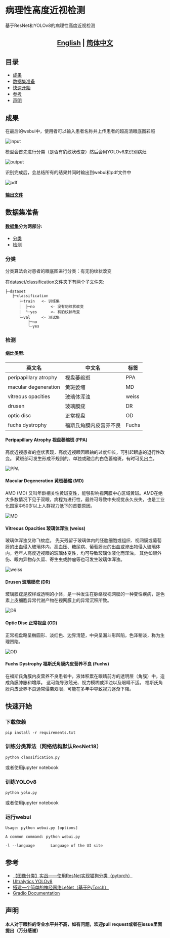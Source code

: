 # 病理性高度近视检测
基于ResNet和YOLOv8的病理性高度近视检测

## <div align="center"><b><a href="README.md">English</a> | <a href="README_ZH.md">简体中文</a></b></div>

## 目录
- [成果](#成果)  
- [数据集准备](#数据集准备)  
- [快速开始](#快速开始)  
- [参考](#参考)
- [声明](#声明)

## 成果
在最后的webui中，使用者可以输入患者名称并上传患者的超高清眼底图彩照  
  
![input](images/webui_input.png)  
  
模型会首先进行分类（是否有豹纹状改变）然后会用YOLOv8来识别病灶  
  
![output](images/webui_result.png)  
  
识别完成后，会总结所有的结果并同时输出到webui和pdf文件中  
  
![pdf](images/pdf_output.png)  
#### [输出文件](output/Jane_Doe_report.pdf)

## 数据集准备
#### [数据集](dataset)分为两部分:  
- [分类](#分类)  
- [检测](#检测)  

### 分类
分类算法会对患者的眼底图进行分类：有无豹纹状改变  

在[dataset/classification](dataset/classification)文件夹下有两个子文件夹:  
```
├─dataset
   ├─classification
      ├─train   <- 训练集
      │  ├─no       <- 没有豹纹状改变
      │  └─yes      <- 有豹纹状改变
      └─val     <- 测试集
          ├─no
          └─yes
```

### 检测
#### 病灶类型:  
|英文名|中文名|标签|
|---|---|---|
|peripapillary atrophy|视盘萎缩斑|PPA|
|macular degeneration|黄斑萎缩|MD|
|vitreous opacities|玻璃体浑浊|weiss|
|drusen|玻璃膜疣|DR|
|optic disc|正常视盘|OD|
|fuchs dystrophy|福斯氏角膜内皮营养不良|Fuchs|  
  
#### Peripapillary Atrophy 视盘萎缩斑 (PPA)
高度近视患者的症状表现，高度近视眼因眼轴的过度伸长，可引起眼底的退行性改变。 黄斑部可发生形成不规则的、单独或融合的白色萎缩斑，有时可见出血。  
  
![PPA](images/PPA_example.png)  

#### Macular Degeneration 黄斑萎缩 (MD)  
AMD (MD) 又叫年龄相关性黄斑变性，能够影响视网膜中心区域黄斑。AMD在绝大多数情况下见于双眼，病程为进行性，最终可导致中央视觉永久丧失，也是工业化国家中50岁以上人群视力低下的首要原因。  
  
![MD](images/MD_example.png)

#### Vitreous Opacities 玻璃体浑浊 (weiss)
玻璃体浑浊又称飞蚊症。 先天残留于玻璃体内的胚胎细胞或组织、视网膜或葡萄膜的出血侵入玻璃体内，高血压、糖尿病、葡萄膜炎的出血或渗出物侵入玻璃体内，老年人高度近视眼的玻璃体变性，均可导致玻璃体液化而浑浊。 其他如眼外伤、眼内异物存久留、寄生虫或肿瘤等也可发生玻璃体浑浊。  
  
![weiss](images/weiss_example.png)  

#### Drusen 玻璃膜疣 (DR)
玻璃膜疣是胶样或透明的小体，是一种发生在脉络膜视网膜的一种变性疾病，是色素上皮细胞异常代谢产物在视网膜上的异常沉积所致。  
  
![DR](images/drusen_example.jpg)  

#### Optic Disc 正常视盘 (OD)
正常视盘略呈椭圆形、淡红色、边界清楚，中央呈漏斗形凹陷，色泽稍淡，称为生理凹陷。  
  
![OD](images/normal_example.png)  

#### Fuchs Dystrophy 福斯氏角膜内皮营养不良 (Fuchs)
在福斯氏角膜内皮营养不良患者中，液体积累在眼睛前方的透明层（角膜）中，造成角膜肿胀和增厚。 这可能导致眩光、视力模糊或浑浊以及眼睛不适。 福斯氏角膜内皮营养不良通常侵袭双眼，可能在多年中导致视力逐渐下降。  
  

## 快速开始
### 下载依赖
```shell
pip install -r requirements.txt
```
### 训练分类算法（网络结构默认ResNet18）
```shell
python classification.py 
```
或者使用jupyter notebook  

### 训练YOLOv8
```shell
python yolo.py
```
或者使用jupyter notebook  

### 运行webui
```shell
Usage: python webui.py [options]

A common command: python webui.py

-l --language       Language of the UI site
```

## 参考
* [【图像分类】实战——使用ResNet实现猫狗分类（pytorch）](https://juejin.cn/post/7012922120392933383)
* [Ultralytics YOLOv8](https://docs.ultralytics.com/modes/train/)
* [搭建一个简单的神经网络LeNet（基于PyTorch）](https://blog.csdn.net/ft_sunshine/article/details/91388812)
* [Gradio Documentation](https://www.gradio.app/docs)

## 声明
#### 本人对于眼科的专业水平并不高，如有问题，欢迎pull request或者在issue里面提出（万分感谢）  